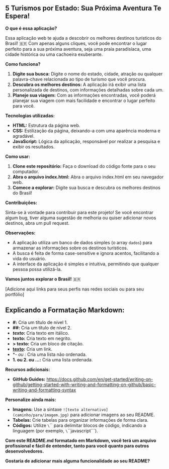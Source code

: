 ## 5 Turismos por Estado: Sua Próxima Aventura Te Espera! 

**O que é essa aplicação?**

Essa aplicação web te ajuda a descobrir os melhores destinos turísticos do Brasil! 🇧🇷 Com apenas alguns cliques, você pode encontrar o lugar perfeito para a sua próxima aventura, seja uma praia paradisíaca, uma cidade histórica ou uma cachoeira exuberante.

**Como funciona?**

1. **Digite sua busca:** Digite o nome do estado, cidade, atração ou qualquer palavra-chave relacionada ao tipo de turismo que você procura.
2. **Descubra os melhores destinos:** A aplicação irá exibir uma lista personalizada de destinos, com informações detalhadas sobre cada um.
3. **Planeje sua viagem:** Com as informações encontradas, você poderá planejar sua viagem com mais facilidade e encontrar o lugar perfeito para você.

**Tecnologias utilizadas:**

* **HTML:** Estrutura da página web.
* **CSS:** Estilização da página, deixando-a com uma aparência moderna e agradável.
* **JavaScript:** Lógica da aplicação, responsável por realizar a pesquisa e exibir os resultados.

**Como usar:**

1. **Clone este repositório:** Faça o download do código fonte para o seu computador.
2. **Abra o arquivo index.html:** Abra o arquivo index.html em seu navegador web.
3. **Comece a explorar:** Digite sua busca e descubra os melhores destinos do Brasil!

**Contribuições:**

Sinta-se à vontade para contribuir para este projeto! Se você encontrar algum bug, tiver alguma sugestão de melhoria ou quiser adicionar novos destinos, abra um pull request.

**Observações:**

* A aplicação utiliza um banco de dados simples (o array `dados`) para armazenar as informações sobre os destinos turísticos.
* A busca é feita de forma case-sensitive e ignora acentos, facilitando a vida do usuário.
* A interface da aplicação é simples e intuitiva, permitindo que qualquer pessoa possa utilizá-la.

**Vamos juntos explorar o Brasil!** 🇧🇷

[Adicione aqui links para seus perfis nas redes sociais ou para seu portfólio]

## **Explicando a Formatação Markdown:**

* **#:** Cria um título de nível 1.
* **##:** Cria um título de nível 2.
* ***texto*:** Cria texto em itálico.
* ****texto**:** Cria texto em negrito.
* **> texto:** Cria um bloco de citação.
* **[texto](link):** Cria um link.
* **- ou *:** Cria uma lista não ordenada.
* **1. ou 2. ou ...:** Cria uma lista ordenada.

**Recursos adicionais:**

* **GitHub Guides:** https://docs.github.com/en/get-started/writing-on-github/getting-started-with-writing-and-formatting-on-github/basic-writing-and-formatting-syntax

**Personalize ainda mais:**

* **Imagens:** Use a sintaxe `![texto alternativo](caminho/para/imagem.jpg)` para adicionar imagens ao seu README.
* **Tabelas:** Crie tabelas para organizar informações de forma clara.
* **Códigos:** Utilize `\`\`\` para delimitar blocos de código, indicando a linguagem (por exemplo, `\`\`\`javascript\`\`\`).

**Com este README.md formatado em Markdown, você terá um arquivo profissional e fácil de entender, tanto para você quanto para outros desenvolvedores.**

**Gostaria de adicionar mais alguma funcionalidade ao seu README?**
